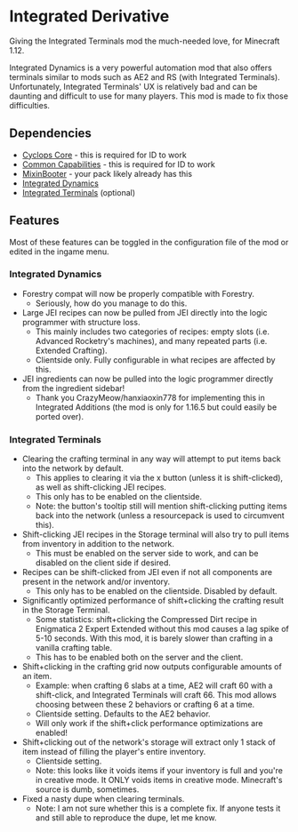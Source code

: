 # Integrated Derivative

Giving the Integrated Terminals mod the much-needed love, for Minecraft 1.12.

Integrated Dynamics is a very powerful automation mod that also offers terminals similar to mods such as AE2 and RS (with Integrated Terminals). Unfortunately, Integrated Terminals' UX is relatively bad and can be daunting and difficult to use for many players. This mod is made to fix those difficulties.

## Dependencies

* [Cyclops Core](https://www.curseforge.com/minecraft/mc-mods/cyclops-core) - this is required for ID to work
* [Common Capabilities](https://www.curseforge.com/minecraft/mc-mods/common-capabilities) - this is required for ID to work
* [MixinBooter](https://www.curseforge.com/minecraft/mc-mods/mixin-booter) - your pack likely already has this
* [Integrated Dynamics](https://www.curseforge.com/minecraft/mc-mods/integrated-dynamics)
* [Integrated Terminals](https://www.curseforge.com/minecraft/mc-mods/integrated-terminals) (optional)

## Features

Most of these features can be toggled in the configuration file of the mod or edited in the ingame menu.

### Integrated Dynamics

* Forestry compat will now be properly compatible with Forestry.
  * Seriously, how do you manage to do this.
* Large JEI recipes can now be pulled from JEI directly into the logic programmer with structure loss.
  * This mainly includes two categories of recipes: empty slots (i.e. Advanced Rocketry's machines), and many repeated parts (i.e. Extended Crafting).
  * Clientside only. Fully configurable in what recipes are affected by this.
* JEI ingredients can now be pulled into the logic programmer directly from the ingredient sidebar!
  * Thank you CrazyMeow/hanxiaoxin778 for implementing this in Integrated Additions (the mod is only for 1.16.5 but could easily be ported over).

### Integrated Terminals

* Clearing the crafting terminal in any way will attempt to put items back into the network by default.
  * This applies to clearing it via the x button (unless it is shift-clicked), as well as shift-clicking JEI recipes.
  * This only has to be enabled on the clientside.
  * Note: the button's tooltip still will mention shift-clicking putting items back into the network (unless a resourcepack is used to circumvent this).
* Shift-clicking JEI recipes in the Storage terminal will also try to pull items from inventory in addition to the network.
  * This must be enabled on the server side to work, and can be disabled on the client side if desired.
* Recipes can be shift-clicked from JEI even if not all components are present in the network and/or inventory.
  * This only has to be enabled on the clientside. Disabled by default.
* Significantly optimized performance of shift+clicking the crafting result in the Storage Terminal.
  * Some statistics: shift+clicking the Compressed Dirt recipe in Enigmatica 2 Expert Extended without this mod causes a lag spike of 5-10 seconds. With this mod, it is barely slower than crafting in a vanilla crafting table.
  * This has to be enabled both on the server and the client.
* Shift+clicking in the crafting grid now outputs configurable amounts of an item.
  * Example: when crafting 6 slabs at a time, AE2 will craft 60 with a shift-click, and Integrated Terminals will craft 66. This mod allows choosing between these 2 behaviors or crafting 6 at a time.
  * Clientside setting. Defaults to the AE2 behavior.
  * Will only work if the shift+click performance optimizations are enabled!
* Shift+clicking out of the network's storage will extract only 1 stack of item instead of filling the player's entire inventory.
  * Clientside setting.
  * Note: this looks like it voids items if your inventory is full and you're in creative mode. It ONLY voids items in creative mode. Minecraft's source is dumb, sometimes.
* Fixed a nasty dupe when clearing terminals.
  * Note: I am not sure whether this is a complete fix. If anyone tests it and still able to reproduce the dupe, let me know.

